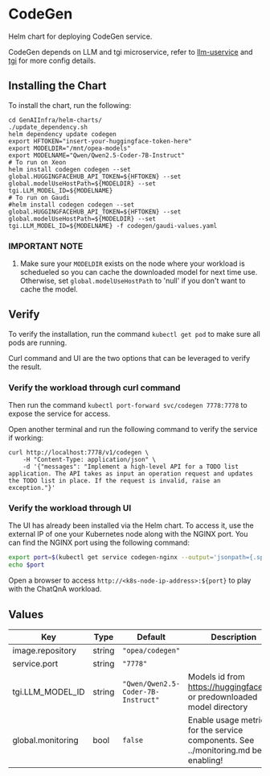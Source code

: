 # CodeGen

Helm chart for deploying CodeGen service.

CodeGen depends on LLM and tgi microservice, refer to [llm-uservice](../common/llm-uservice/README.md) and [tgi](../common/tgi/README.md) for more config details.

## Installing the Chart

To install the chart, run the following:

```console
cd GenAIInfra/helm-charts/
./update_dependency.sh
helm dependency update codegen
export HFTOKEN="insert-your-huggingface-token-here"
export MODELDIR="/mnt/opea-models"
export MODELNAME="Qwen/Qwen2.5-Coder-7B-Instruct"
# To run on Xeon
helm install codegen codegen --set global.HUGGINGFACEHUB_API_TOKEN=${HFTOKEN} --set global.modelUseHostPath=${MODELDIR} --set tgi.LLM_MODEL_ID=${MODELNAME}
# To run on Gaudi
#helm install codegen codegen --set global.HUGGINGFACEHUB_API_TOKEN=${HFTOKEN} --set global.modelUseHostPath=${MODELDIR} --set tgi.LLM_MODEL_ID=${MODELNAME} -f codegen/gaudi-values.yaml
```

### IMPORTANT NOTE

1. Make sure your `MODELDIR` exists on the node where your workload is schedueled so you can cache the downloaded model for next time use. Otherwise, set `global.modelUseHostPath` to 'null' if you don't want to cache the model.

## Verify

To verify the installation, run the command `kubectl get pod` to make sure all pods are running.

Curl command and UI are the two options that can be leveraged to verify the result.

### Verify the workload through curl command

Then run the command `kubectl port-forward svc/codegen 7778:7778` to expose the service for access.

Open another terminal and run the following command to verify the service if working:

```console
curl http://localhost:7778/v1/codegen \
    -H "Content-Type: application/json" \
    -d '{"messages": "Implement a high-level API for a TODO list application. The API takes as input an operation request and updates the TODO list in place. If the request is invalid, raise an exception."}'
```

### Verify the workload through UI

The UI has already been installed via the Helm chart. To access it, use the external IP of one your Kubernetes node along with the NGINX port. You can find the NGINX port using the following command:

```bash
export port=$(kubectl get service codegen-nginx --output='jsonpath={.spec.ports[0].nodePort}')
echo $port
```

Open a browser to access `http://<k8s-node-ip-address>:${port}` to play with the ChatQnA workload.

## Values

| Key               | Type   | Default                            | Description                                                                            |
| ----------------- | ------ | ---------------------------------- | -------------------------------------------------------------------------------------- |
| image.repository  | string | `"opea/codegen"`                   |                                                                                        |
| service.port      | string | `"7778"`                           |                                                                                        |
| tgi.LLM_MODEL_ID  | string | `"Qwen/Qwen2.5-Coder-7B-Instruct"` | Models id from https://huggingface.co/, or predownloaded model directory               |
| global.monitoring | bool   | `false`                            | Enable usage metrics for the service components. See ../monitoring.md before enabling! |
